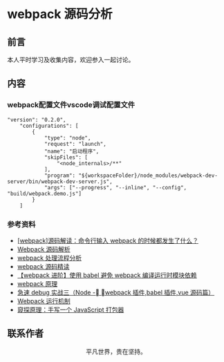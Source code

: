 # webpack 源码分析

## 前言

本人平时学习及收集内容，欢迎参入一起讨论。

## 内容

### webpack配置文件vscode调试配置文件

```
"version": "0.2.0",
    "configurations": [
        {
            "type": "node",
            "request": "launch",
            "name": "启动程序",
            "skipFiles": [
                "<node_internals>/**"
            ],
            "program": "${workspaceFolder}/node_modules/webpack-dev-server/bin/webpack-dev-server.js",
            "args": ["--progress", "--inline", "--config", "build/webpack.demo.js"]
        }
    ]
```

### 参考资料

- [[webpack]源码解读：命令行输入 webpack 的时候都发生了什么？](https://github.com/DDFE/DDFE-blog/issues/12)
- [Webpack 源码解析](https://github.com/lihongxun945/diving-into-webpack)
- [webpack 处理流程分析](https://mp.weixin.qq.com/s/1BH90Nn6rfcOfywGpvWwhA)
- [webpack 源码精读](https://mp.weixin.qq.com/s/BuCRMzfmjSZKWk_zhEeVag)
- [【webpack 进阶】使用 babel 避免 webpack 编译运行时模块依赖](https://github.com/alienzhou/blog/issues/18)
- [webpack 原理](https://segmentfault.com/a/1190000015088834)
- [急速 debug 实战三（Node - webpack 插件,babel 插件,vue 源码篇）](https://juejin.im/post/5c6b6defe51d45798b51e4b2)
- [Webpack 运行机制](https://github.com/jerryOnlyZRJ/webpack-loader/blob/master/docs/webpack-principle.md)
- [窥探原理：手写一个 JavaScript 打包器](https://juejin.im/post/5e04c935e51d4557ea02c097)

## 联系作者

<div align="center">
    <p>
        平凡世界，贵在坚持。
    </p>
    <img :src="$withBase('/about/contact.png')" />
</div>
